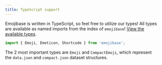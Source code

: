 ```yaml
---
title: TypeScript support
---
```


Emojibase is written in TypeScript, so feel free to utilize our types! All types are available as
named imports from the index of `emojibase`!
[View the available types](https://github.com/milesj/emojibase/blob/master/packages/core/src/types.ts).

```ts
import { Emoji, Emoticon, Shortcode } from 'emojibase';
```

The 2 most important types are `Emoji` and `CompactEmoji`, which represent the `data.json` and
`compact.json` dataset structures.
